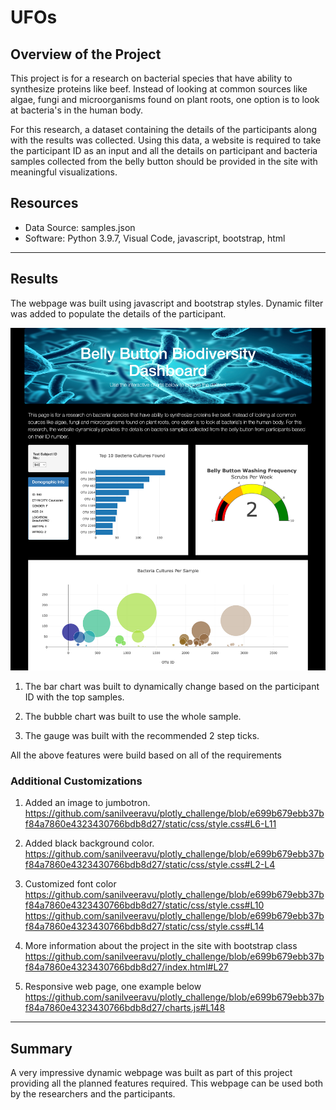 # UFOs

## Overview of the Project

This project is for a research on bacterial species that have ability to synthesize proteins like beef. Instead of looking at common sources like algae, fungi and microorganisms found on plant roots, one option is to look at bacteria's in the human body.

For this research, a dataset containing the details of the participants along with the results was collected. Using this data, a website is required to take the participant ID as an input and all the details on participant and bacteria samples collected from the belly button should be provided in the site with meaningful visualizations.

## Resources
- Data Source: samples.json
- Software: Python 3.9.7, Visual Code, javascript, bootstrap, html
---

## Results

The webpage was built using javascript and bootstrap styles. Dynamic filter was added to populate the details of the participant.

![bellybuttonwebpage](Resources/bellybuttonwebpage.png)

1. The bar chart was built to dynamically change based on the participant ID with the top samples.

2. The bubble chart was built to use the whole sample.

3. The gauge was built with the recommended 2 step ticks.

All the above features were build based on all of the requirements

### Additional Customizations

1. Added an image to jumbotron.
https://github.com/sanilveeravu/plotly_challenge/blob/e699b679ebb37bf84a7860e4323430766bdb8d27/static/css/style.css#L6-L11

2. Added black background color.
https://github.com/sanilveeravu/plotly_challenge/blob/e699b679ebb37bf84a7860e4323430766bdb8d27/static/css/style.css#L2-L4

3. Customized font color 
https://github.com/sanilveeravu/plotly_challenge/blob/e699b679ebb37bf84a7860e4323430766bdb8d27/static/css/style.css#L10
https://github.com/sanilveeravu/plotly_challenge/blob/e699b679ebb37bf84a7860e4323430766bdb8d27/static/css/style.css#L14

4. More information about the project in the site with bootstrap class
https://github.com/sanilveeravu/plotly_challenge/blob/e699b679ebb37bf84a7860e4323430766bdb8d27/index.html#L27

5. Responsive web page, one example below
https://github.com/sanilveeravu/plotly_challenge/blob/e699b679ebb37bf84a7860e4323430766bdb8d27/charts.js#L148

---

## Summary

A very impressive dynamic webpage was built as part of this project providing all the planned features required. This webpage can be used both by the researchers and the participants.